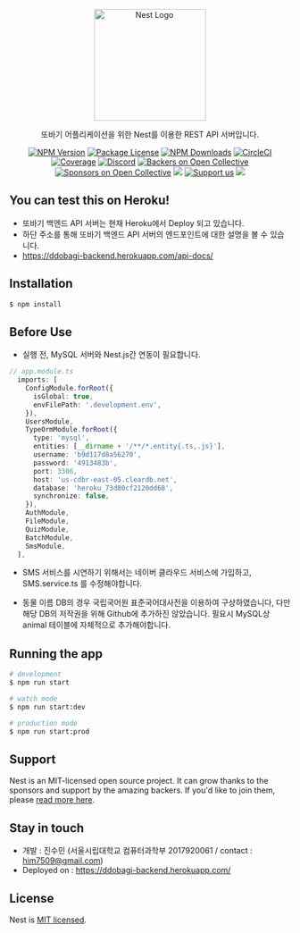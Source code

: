 <p align="center">
  <a href="http://nestjs.com/" target="blank"><img src="https://nestjs.com/img/logo-small.svg" width="200" alt="Nest Logo" /></a>
</p>

[circleci-image]: https://img.shields.io/circleci/build/github/nestjs/nest/master?token=abc123def456
[circleci-url]: https://circleci.com/gh/nestjs/nest

  <p align="center">또바기 어플리케이션을 위한 Nest를 이용한 REST API 서버입니다.
    <p align="center">
<a href="https://www.npmjs.com/~nestjscore" target="_blank"><img src="https://img.shields.io/npm/v/@nestjs/core.svg" alt="NPM Version" /></a>
<a href="https://www.npmjs.com/~nestjscore" target="_blank"><img src="https://img.shields.io/npm/l/@nestjs/core.svg" alt="Package License" /></a>
<a href="https://www.npmjs.com/~nestjscore" target="_blank"><img src="https://img.shields.io/npm/dm/@nestjs/common.svg" alt="NPM Downloads" /></a>
<a href="https://circleci.com/gh/nestjs/nest" target="_blank"><img src="https://img.shields.io/circleci/build/github/nestjs/nest/master" alt="CircleCI" /></a>
<a href="https://coveralls.io/github/nestjs/nest?branch=master" target="_blank"><img src="https://coveralls.io/repos/github/nestjs/nest/badge.svg?branch=master#9" alt="Coverage" /></a>
<a href="https://discord.gg/G7Qnnhy" target="_blank"><img src="https://img.shields.io/badge/discord-online-brightgreen.svg" alt="Discord"/></a>
<a href="https://opencollective.com/nest#backer" target="_blank"><img src="https://opencollective.com/nest/backers/badge.svg" alt="Backers on Open Collective" /></a>
<a href="https://opencollective.com/nest#sponsor" target="_blank"><img src="https://opencollective.com/nest/sponsors/badge.svg" alt="Sponsors on Open Collective" /></a>
  <a href="https://paypal.me/kamilmysliwiec" target="_blank"><img src="https://img.shields.io/badge/Donate-PayPal-ff3f59.svg"/></a>
    <a href="https://opencollective.com/nest#sponsor"  target="_blank"><img src="https://img.shields.io/badge/Support%20us-Open%20Collective-41B883.svg" alt="Support us"></a>
  <a href="https://twitter.com/nestframework" target="_blank"><img src="https://img.shields.io/twitter/follow/nestframework.svg?style=social&label=Follow"></a>
</p>
  <!--[![Backers on Open Collective](https://opencollective.com/nest/backers/badge.svg)](https://opencollective.com/nest#backer)
  [![Sponsors on Open Collective](https://opencollective.com/nest/sponsors/badge.svg)](https://opencollective.com/nest#sponsor)-->


## You can test this on Heroku!

- 또바기 백엔드 API 서버는 현재 Heroku에서 Deploy 되고 있습니다.
- 하단 주소를 통해 또바기 백엔드 API 서버의 엔드포인트에 대한 설명을 볼 수 있습니다.
- https://ddobagi-backend.herokuapp.com/api-docs/

## Installation

```bash
$ npm install
```

## Before Use
- 실행 전, MySQL 서버와 Nest.js간 연동이 필요합니다.
```typescript
// app.module.ts
  imports: [
    ConfigModule.forRoot({
      isGlobal: true,
      envFilePath: '.development.env',
    }),
    UsersModule,
    TypeOrmModule.forRoot({
      type: 'mysql',
      entities: [__dirname + '/**/*.entity{.ts,.js}'],
      username: 'b9d117d8a56270',
      password: '4913483b',
      port: 3306,
      host: 'us-cdbr-east-05.cleardb.net',
      database: 'heroku_73d80cf2120dd68',
      synchronize: false,
    }),
    AuthModule,
    FileModule,
    QuizModule,
    BatchModule,
    SmsModule,
  ],
```
- SMS 서비스를 시연하기 위해서는 네이버 클라우드 서비스에 가입하고, SMS.service.ts 를 수정해야합니다.

- 동물 이름 DB의 경우 국립국어원 표준국어대사전을 이용하여 구상하였습니다, 다만 해당 DB의 저작권을 위해 Github에 추가하진 않았습니다. 필요시 MySQL상 animal 테이블에 자체적으로 추가해야합니다.

## Running the app

```bash
# development
$ npm run start

# watch mode
$ npm run start:dev

# production mode
$ npm run start:prod
```



## Support

Nest is an MIT-licensed open source project. It can grow thanks to the sponsors and support by the amazing backers. If you'd like to join them, please [read more here](https://docs.nestjs.com/support).

## Stay in touch

- 개발 : 진수민 (서울시립대학교 컴퓨터과학부 2017920061 / contact : him7509@gmail.com)
- Deployed on : https://ddobagi-backend.herokuapp.com/

## License

Nest is [MIT licensed](LICENSE).
